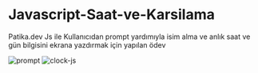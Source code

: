 # Javascript-Saat-ve-Karsilama
Patika.dev Js ile Kullanıcıdan prompt yardımıyla isim alma ve anlık saat ve gün bilgisini ekrana yazdırmak için yapılan ödev

![prompt](https://user-images.githubusercontent.com/76594362/162114324-e2c925b7-546d-4f3d-b189-a072e9e7da22.png)
![clock-js](https://user-images.githubusercontent.com/76594362/162114347-ce42afcd-8c89-4b78-ab91-90b31dc124bb.png)

